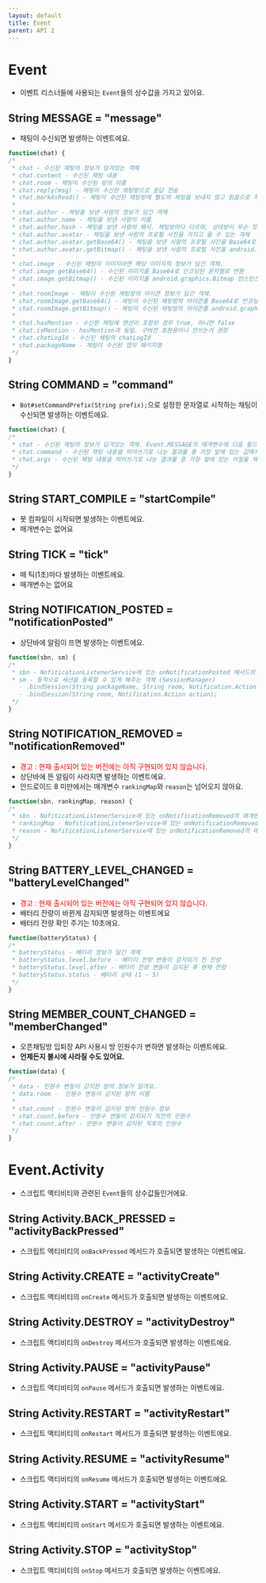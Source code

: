 ```yaml
---
layout: default
title: Event
parent: API 2
---
```


# Event
* 이벤트 리스너들에 사용되는 `Event`들의 상수값을 가지고 있어요.

## String MESSAGE = "message"
* 채팅이 수신되면 발생하는 이벤트에요.

```javascript
function(chat) {
/*
 * chat - 수신된 채팅의 정보가 담겨있는 객체
 * chat.content - 수신된 채팅 내용
 * chat.room - 채팅이 수신된 방의 이름
 * chat.reply(msg) - 채팅이 수신된 채팅방으로 응답 전송
 * chat.markAsRead() - 채팅이 수신된 채팅방에 별도의 채팅을 보내지 않고 읽음으로 처리
 * 
 * chat.author - 채팅을 보낸 사람의 정보가 담긴 객체
 * chat.author.name - 채팅을 보낸 사람의 이름
 * chat.author.hash - 채팅을 보낸 사람의 해시. 채팅방마다 다르며, 상대방이 무슨 짓을 하든 같은 계정이라면 절대로 바뀌지 않음
 * chat.author.avatar - 채팅을 보낸 사람의 프로필 사진을 가지고 올 수 있는 객체
 * chat.author.avatar.getBase64() - 채팅을 보낸 사람의 프로필 사진을 Base64로 인코딩된 문자열로 반환
 * chat.author.avatar.getBitmap() - 채팅을 보낸 사람의 프로필 사진을 android.graphics.Bitmap 인스턴스로 반환
 * 
 * chat.image - 수신된 채팅이 이미지라면 해당 이미지의 정보가 담긴 객체.
 * chat.image.getBase64() - 수신된 이미지를 Base64로 인코딩된 문자열로 반환
 * chat.image.getBitmap() - 수신된 이미지를 android.graphics.Bitmap 인스턴스로 반환
 * 
 * chat.roomImage - 채팅이 수신된 채팅방의 아이콘 정보가 담긴 객체.
 * chat.roomImage.getBase64() - 채팅이 수신된 채팅방의 아이콘를 Base64로 인코딩된 문자열로 반환
 * chat.roomImage.getBitmap() - 채팅이 수신된 채팅방의 아이콘를 android.graphics.Bitmap 인스턴스로 반환
 * 
 * chat.hasMention - 수신된 채팅에 멘션이 포함된 경우 true, 아니면 false
 * chat.isMention - hasMention과 동일. 구버전 호환용이니 안쓰는거 권장
 * chat.chatLogId - 수신된 채팅의 chatLogId
 * chat.packageName - 채팅이 수신된 앱의 패키지명
 */
}
```

## String COMMAND = "command"
* `Bot#setCommandPrefix(String prefix);`으로 설정한 문자열로 시작하는 채팅이 수신되면 발생하는 이벤트에요.

```javascript
function(chat) {
/*
 * chat - 수신된 채팅의 정보가 담겨있는 객체. Event.MESSAGE의 매개변수에 다음 필드 두 개가 추가됨
 * chat.command - 수신된 채팅 내용을 띄어쓰기로 나눈 결과물 중 가장 앞에 있는 값에서 prefix를 제외한 부분
 * chat.args - 수신된 채팅 내용을 띄어쓰기로 나눈 결과물 중 가장 앞에 있는 어절을 제외한 배열
 */
}
```

## String START_COMPILE = "startCompile"
* 봇 컴파일이 시작되면 발생하는 이벤트에요.
* 매개변수는 없어요

## String TICK = "tick"
* 매 틱(1초)마다 발생하는 이벤트에요.
* 매개변수는 없어요

## String NOTIFICATION_POSTED = "notificationPosted"
* 상단바에 알림이 뜨면 발생하는 이벤트에요.

```javascript
function(sbn, sm) {
/*
 * sbn - NofiticationListenerService에 있는 onNotificationPosted 메서드의 의 매개변수로 넘어오는 StatusBarNotification 인스턴스
 * sm - 동적으로 세션을 등록할 수 있게 해주는 객체 (SessionManager)
   - .bindSession(String packageName, String room, Notification.Action action);
   - .bindSession(String room, Notification.Action action);
 */
}
```

## String NOTIFICATION_REMOVED = "notificationRemoved"
* <span style="color:red">경고 : 현재 출시되어 있는 버전에는 아직 구현되어 있지 않습니다.</span>
* 상단바에 뜬 알림이 사라지면 발생하는 이벤트에요.
* 안드로이드 8 미만에서는 매개변수 `rankingMap`와 `reason`는 넘어오지 않아요.

```javascript
function(sbn, rankingMap, reason) {
/*
 * sbn - NofiticationListenerService에 있는 onNotificationRemoved의 매개변수로 넘어오는 StatusBarNotification 인스턴스
 * rankingMap - NofiticationListenerService에 있는 onNotificationRemoved의 매개변수로 넘어오는 NotificationListenerService.RankingMap 인스턴스
 * reason - NofiticationListenerService에 있는 onNotificationRemoved의 매개변수로 넘어오는 reason
 */
}
```

## String BATTERY_LEVEL_CHANGED = "batteryLevelChanged"
* <span style="color:red">경고 : 현재 출시되어 있는 버전에는 아직 구현되어 있지 않습니다.</span>
* 배터리 잔량이 바뀐게 감지되면 발생하는 이벤트에요
* 배터리 잔량 확인 주기는 10초에요.

```javascript
function(batteryStatus) {
/*
 * batteryStatus - 배터리 정보가 담긴 객체
 * batteryStatus.level.before - 배터리 잔량 변동이 감지되기 전 잔량
 * batteryStatus.level.after - 배터리 잔량 변동이 감지된 후 현재 잔량
 * batteryStatus.status - 배터리 상태 (1 ~ 5)
 */
}
```


## String MEMBER_COUNT_CHANGED = "memberChanged"
* 오픈채팅방 입퇴장 API 사용시 방 인원수가 변하면 발생하는 이벤트에요.
* **언제든지 불시에 사라질 수도 있어요.**

```javascript
function(data) {
/*
 * data - 인원수 변동이 감지된 방의 정보가 담겨요.
 * data.room -  인원수 변동이 감지된 방의 이름
 * 
 * chat.count - 인원수 변동이 감지된 방의 인원수 정보
 * chat.count.before - 인원수 변동이 감지되기 직전의 인원수
 * chat.count.after - 인원수 변동이 감지된 직후의 인원수
 */
}
```

# Event.Activity
* 스크립트 액티비티와 관련된 `Event`들의 상수값들인거에요.

## String Activity.BACK_PRESSED = "activityBackPressed"
- 스크립트 액티비티의 `onBackPressed` 메서드가 호출되면 발생하는 이벤트에요.

## String Activity.CREATE = "activityCreate"
- 스크립트 액티비티의 `onCreate` 메서드가 호출되면 발생하는 이벤트에요.

## String Activity.DESTROY = "activityDestroy"
- 스크립트 액티비티의 `onDestroy` 메서드가 호출되면 발생하는 이벤트에요.

## String Activity.PAUSE = "activityPause"
- 스크립트 액티비티의 `onPause` 메서드가 호출되면 발생하는 이벤트에요.

## String Activity.RESTART = "activityRestart"
- 스크립트 액티비티의 `onRestart` 메서드가 호출되면 발생하는 이벤트에요.

## String Activity.RESUME = "activityResume"
- 스크립트 액티비티의 `onResume` 메서드가 호출되면 발생하는 이벤트에요.

## String Activity.START = "activityStart"
- 스크립트 액티비티의 `onStart` 메서드가 호출되면 발생하는 이벤트에요.

## String Activity.STOP = "activityStop"
- 스크립트 액티비티의 `onStop` 메서드가 호출되면 발생하는 이벤트에요.
